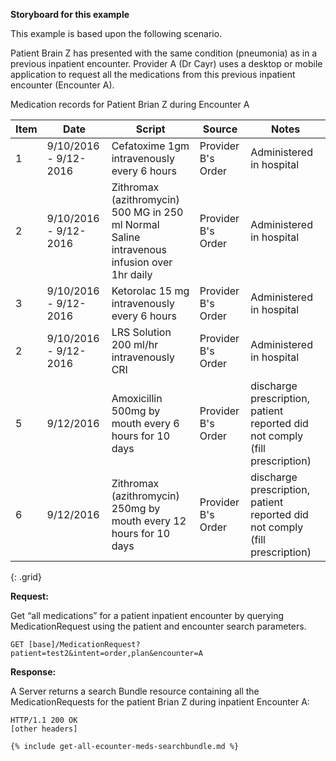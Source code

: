 
**Storyboard for this example**

This example is based upon the following scenario.

Patient Brain Z has presented with the same condition (pneumonia) as in a previous inpatient encounter. Provider A (Dr Cayr) uses a desktop or mobile application to request all the medications from this previous inpatient encounter (Encounter A).

 Medication records for Patient Brian Z during Encounter A

Item|Date|Script|Source|Notes
---|---|---|---|---
1 | 9/10/2016 - 9/12-2016| Cefatoxime 1gm intravenously every 6 hours | Provider B's Order |  Administered in hospital
2 | 9/10/2016 - 9/12-2016| Zithromax  (azithromycin) 500 MG in 250 ml Normal Saline intravenous infusion over 1hr daily | Provider B's Order |  Administered in hospital
3 | 9/10/2016 - 9/12-2016| Ketorolac 15 mg intravenously every 6 hours | Provider B's Order |  Administered in hospital
2 | 9/10/2016 - 9/12-2016| LRS Solution 200 ml/hr intravenously CRI | Provider B's Order | Administered in hospital
5 | 9/12/2016  | Amoxicillin 500mg by mouth every 6 hours for 10 days | Provider B's Order | discharge prescription, patient reported did not comply (fill prescription)
6 | 9/12/2016  | Zithromax (azithromycin) 250mg by mouth every 12 hours for 10 days | Provider B's Order | discharge prescription, patient reported did not comply (fill prescription)
{: .grid}


**Request:**

Get “all medications” for a patient inpatient encounter by querying MedicationRequest using the patient and encounter search parameters.


    GET [base]/MedicationRequest?patient=test2&intent=order,plan&encounter=A

**Response:**

A Server returns a search Bundle resource containing all the MedicationRequests for the patient Brian Z during inpatient Encounter A:


    HTTP/1.1 200 OK
    [other headers]

~~~
{% include get-all-ecounter-meds-searchbundle.md %}
~~~

